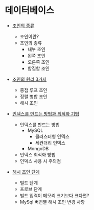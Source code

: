 # 데이터베이스

- [조인의 종류](https://github.com/HanKwanJin/CS_Study/blob/main/DB/조인의-종류.md)
    - 조인이란?
    - 조인의 종류
        - 내부 조인
        - 왼쪽 조인
        - 오른쪽 조인
        - 합집합 조인

- [조인의 원리 3가지](https://github.com/HanKwanJin/CS_Study/blob/main/DB/조인의-원리-3가지.md)
    - 중첩 루프 조인
    - 정렬 병합 조인
    - 해시 조인

- [인덱스를 만드는 방법과 최적화 기법](https://github.com/HanKwanJin/CS_Study/blob/DB/%2338/index-optimize/DB/%EC%9D%B8%EB%8D%B1%EC%8A%A4%EB%A5%BC-%EB%A7%8C%EB%93%9C%EB%8A%94-%EB%B0%A9%EB%B2%95%EA%B3%BC-%EC%B5%9C%EC%A0%81%ED%99%94-%EA%B8%B0%EB%B2%95.md)
    - 인덱스를 만드는 방법
        - MySQL
            - 클러스터형 인덱스
            - 세컨더리 인덱스
        - MongoDB
    - 인덱스 최적화 방법 
    - 인덱스 사용 시 주의점

- [해시 조인 단계](https://github.com/HanKwanJin/CS_Study/blob/main/DB/해시-조인-단계.md)
    - 빌드 단계
    - 프로브 단계
    - 빌드 입력이 메모리 크기보다 크다면?
    - MySql 버젼별 해시 조인 변경 사항


